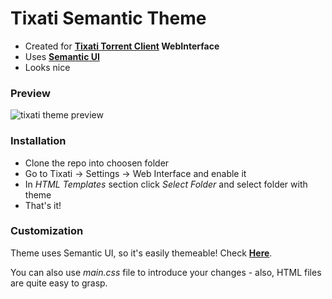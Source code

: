 # Tixati Semantic Theme

- Created for **[Tixati Torrent Client](http://www.tixati.com/) WebInterface**
- Uses **[Semantic UI](http://semantic-ui.com/)**
- Looks nice

### Preview

![tixati theme preview](http://i.keios.eu/shot-151130-130644.png)

### Installation

- Clone the repo into choosen folder
- Go to Tixati -> Settings -> Web Interface and enable it
- In *HTML Templates* section click *Select Folder* and select folder with theme
- That's it!

### Customization

Theme uses Semantic UI, so it's easily themeable! Check **[Here](http://semantic-ui.com/usage/theming.html)**.

You can also use *main.css* file to introduce your changes - also, HTML files are quite easy to grasp.


